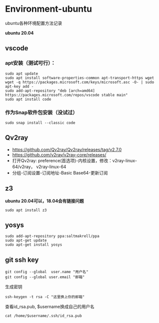 # Environment-ubuntu
ubuntu各种环境配置方法记录

**ubuntu 20.04**

## vscode
### apt安装（测试可行）：
```
sudo apt update
sudo apt install software-properties-common apt-transport-https wget
wget -q https://packages.microsoft.com/keys/microsoft.asc -O- | sudo apt-key add -
sudo add-apt-repository "deb [arch=amd64] https://packages.microsoft.com/repos/vscode stable main"
sudo apt install code
```

### 作为Snap软件包安装（没试过）
```
sudo snap install --classic code
```

## Qv2ray

* https://github.com/Qv2ray/Qv2ray/releases/tag/v2.7.0
* https://github.com/v2ray/v2ray-core/releases/
* 打开Qv2ray: preference(首选项)-内核设置，修改：v2ray-linux-64/v2ray， v2ray-linux-64
* 分组-订阅设置-订阅地址-Basic Base64-更新订阅

## z3
**ubuntu 20.04可以，18.04会有链接问题**
```
sudo apt install z3
```

## yosys
```
sudo add-apt-repository ppa:saltmakrell/ppa
sudo apt-get update
sudo apt-get install yosys
```

## git ssh key
```
git config --global  user.name "用户名"
git config --global user.email "邮箱"
```

生成密钥
```
ssh-keygen -t rsa -C "这里换上你的邮箱"
```

查看id_rsa.pub, $username换成自己的用户名
```
cat /home/$username/.ssh/id_rsa.pub
```
